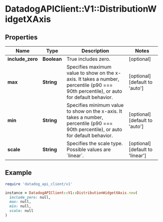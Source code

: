 # DatadogAPIClient::V1::DistributionWidgetXAxis

## Properties

| Name | Type | Description | Notes |
| ---- | ---- | ----------- | ----- |
| **include_zero** | **Boolean** | True includes zero. | [optional] |
| **max** | **String** | Specifies maximum value to show on the x-axis. It takes a number, percentile (p90 &#x3D;&#x3D;&#x3D; 90th percentile), or auto for default behavior. | [optional][default to &#39;auto&#39;] |
| **min** | **String** | Specifies minimum value to show on the x-axis. It takes a number, percentile (p90 &#x3D;&#x3D;&#x3D; 90th percentile), or auto for default behavior. | [optional][default to &#39;auto&#39;] |
| **scale** | **String** | Specifies the scale type. Possible values are &#x60;linear&#x60;. | [optional][default to &#39;linear&#39;] |

## Example

```ruby
require 'datadog_api_client/v1'

instance = DatadogAPIClient::V1::DistributionWidgetXAxis.new(
  include_zero: null,
  max: null,
  min: null,
  scale: null
)
```


